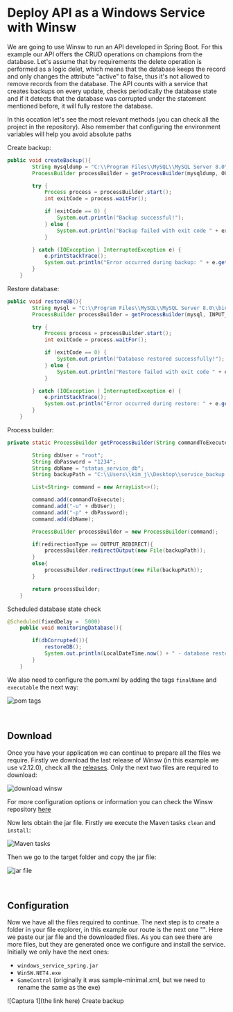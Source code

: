 # Deploy API as a Windows Service with Winsw

We are going to use Winsw to run an API developed in Spring Boot. For this example our API offers the CRUD operations on champions from the database. Let's assume that by requirements 
the delete operation is performed as a logic delet, which means that the database keeps the record and only changes the attribute "active" to false, thus it's not allowed to remove records
from the database.
The API counts with a service that creates backups on every update, checks periodically the database state and if it detects that the database was corrupted under the statement 
mentioned before, it will fully restore the database.

In this occation let's see the most relevant methods (you can check all the project in the repository). Also remember that configuring the environment variables will help you
avoid absolute paths

Create backup:
```java
public void createBackup(){
        String mysqldump = "C:\\Program Files\\MySQL\\MySQL Server 8.0\\bin\\mysqldump";
        ProcessBuilder processBuilder = getProcessBuilder(mysqldump, OUTPUT_REDIRECT);

        try {
            Process process = processBuilder.start();
            int exitCode = process.waitFor();

            if (exitCode == 0) {
                System.out.println("Backup successful!");
            } else {
                System.out.println("Backup failed with exit code " + exitCode);
            }

        } catch (IOException | InterruptedException e) {
            e.printStackTrace();
            System.out.println("Error occurred during backup: " + e.getMessage());;
        }
    }
```

Restore database:
```java
public void restoreDB(){
        String mysql = "C:\\Program Files\\MySQL\\MySQL Server 8.0\\bin\\mysql";
        ProcessBuilder processBuilder = getProcessBuilder(mysql, INPUT_REDIRECT);

        try {
            Process process = processBuilder.start();
            int exitCode = process.waitFor();

            if (exitCode == 0) {
                System.out.println("Database restored successfully!");
            } else {
                System.out.println("Restore failed with exit code " + exitCode);
            }

        } catch (IOException | InterruptedException e) {
            e.printStackTrace();
            System.out.println("Error occurred during restore: " + e.getMessage());;
        }
    }
```

Process builder:
```java
private static ProcessBuilder getProcessBuilder(String commandToExecute, int redirectionType) {

        String dbUser = "root";
        String dbPassword = "1234";
        String dbName = "status_service_db";
        String backupPath = "C:\\Users\\kim_j\\Desktop\\service_backup.sql";

        List<String> command = new ArrayList<>();

        command.add(commandToExecute);
        command.add("-u" + dbUser);
        command.add("-p" + dbPassword);
        command.add(dbName);

        ProcessBuilder processBuilder = new ProcessBuilder(command);

        if(redirectionType == OUTPUT_REDIRECT){
            processBuilder.redirectOutput(new File(backupPath));
        }
        else{
            processBuilder.redirectInput(new File(backupPath));
        }

        return processBuilder;
    }
```

Scheduled database state check
```java
@Scheduled(fixedDelay =  5000)
    public void monitoringDatabase(){

        if(dbCorrupted()){
            restoreDB();
            System.out.println(LocalDateTime.now() + " - database restored succesfully!");
        }
    }
```

We also need to configure the pom.xml by adding the tags `finalName` and `executable` the next way:

![pom tags](https://github.com/CristopherLodbrok117/api-deployment-as-windows-service/blob/23817d66a4a38dda3a96299d1a0d562187d95983/Screenshots/0%20-%20define%20app%20name%20and%20executable.png)

<br>

## Download 
Once you have your application we can continue to prepare all the files we require. Firstly we download the last release of Winsw (in this example we use v2.12.0), check all the 
[releases](https://github.com/winsw/winsw/releases "Winsw releases"). Only the next two files are required to download:

![download winsw](https://github.com/CristopherLodbrok117/api-deployment-as-windows-service/blob/23817d66a4a38dda3a96299d1a0d562187d95983/Screenshots/3%20-%20download%20winsw.png)

For more configuration options or information you can check the Winsw repository [here](https://github.com/winsw/winsw "Winsw repository")

Now lets obtain the jar file. Firstly we execute the Maven tasks `clean` and `install`:

![Maven tasks](https://github.com/CristopherLodbrok117/api-deployment-as-windows-service/blob/23817d66a4a38dda3a96299d1a0d562187d95983/Screenshots/1%20-%20Maven%20tasks.png)

Then we go to the target folder and copy the jar file:

![jar file](https://github.com/CristopherLodbrok117/api-deployment-as-windows-service/blob/23817d66a4a38dda3a96299d1a0d562187d95983/Screenshots/2%20-%20Copy%20jar%20file.png)

<br>

## Configuration

Now we have all the files required to continue. The next step is to create a folder in your file explorer, in this example our route is the next one "".
Here we paste our jar file and the downloaded files. As you can see there are more files, but they are generated once we configure and install the service. Initially we only have the 
next ones:

* `windows_service_spring.jar`
* `WinSW.NET4.exe`
* `GameControl` (originally it was sample-minimal.xml, but we need to rename the same as the exe)


![Captura 1](the link here)
Create backup
```java
```
